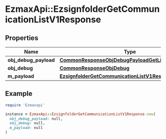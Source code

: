 # EzmaxApi::EzsignfolderGetCommunicationListV1Response

## Properties

| Name | Type | Description | Notes |
| ---- | ---- | ----------- | ----- |
| **obj_debug_payload** | [**CommonResponseObjDebugPayloadGetList**](CommonResponseObjDebugPayloadGetList.md) |  |  |
| **obj_debug** | [**CommonResponseObjDebug**](CommonResponseObjDebug.md) |  | [optional] |
| **m_payload** | [**EzsignfolderGetCommunicationListV1ResponseMPayload**](EzsignfolderGetCommunicationListV1ResponseMPayload.md) |  |  |

## Example

```ruby
require 'Ezmaxapi'

instance = EzmaxApi::EzsignfolderGetCommunicationListV1Response.new(
  obj_debug_payload: null,
  obj_debug: null,
  m_payload: null
)
```

